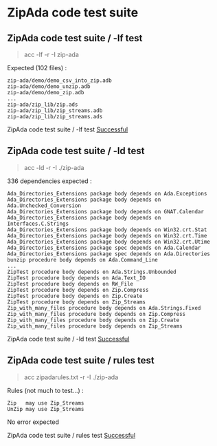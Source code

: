 
# ZipAda code test suite



##  ZipAda code test suite / -lf test

  > acc -lf -r -I zip-ada  

  Expected (102 files) :  

```  
zip-ada/demo/demo_csv_into_zip.adb
zip-ada/demo/demo_unzip.adb
zip-ada/demo/demo_zip.adb
...
zip-ada/zip_lib/zip.ads
zip-ada/zip_lib/zip_streams.adb
zip-ada/zip_lib/zip_streams.ads
```  


ZipAda code test suite / -lf test [Successful](zipada.md#zipada-code-test-suite---lf-test)

##  ZipAda code test suite / -ld test

  > acc -ld -r -I ./zip-ada  

  336 dependencies expected :  

```  
Ada_Directories_Extensions package body depends on Ada.Exceptions 
Ada_Directories_Extensions package body depends on Ada.Unchecked_Conversion 
Ada_Directories_Extensions package body depends on GNAT.Calendar 
Ada_Directories_Extensions package body depends on Interfaces.C.Strings 
Ada_Directories_Extensions package body depends on Win32.crt.Stat 
Ada_Directories_Extensions package body depends on Win32.crt.Time 
Ada_Directories_Extensions package body depends on Win32.crt.Utime 
Ada_Directories_Extensions package spec depends on Ada.Calendar 
Ada_Directories_Extensions package spec depends on Ada.Directories 
bunzip procedure body depends on Ada.Command_Line 
...
ZipTest procedure body depends on Ada.Strings.Unbounded 
ZipTest procedure body depends on Ada.Text_IO 
ZipTest procedure body depends on RW_File 
ZipTest procedure body depends on Zip.Compress 
ZipTest procedure body depends on Zip.Create 
ZipTest procedure body depends on Zip_Streams 
Zip_with_many_files procedure body depends on Ada.Strings.Fixed 
Zip_with_many_files procedure body depends on Zip.Compress 
Zip_with_many_files procedure body depends on Zip.Create 
Zip_with_many_files procedure body depends on Zip_Streams 
```  


ZipAda code test suite / -ld test [Successful](zipada.md#zipada-code-test-suite---ld-test)

##  ZipAda code test suite / rules test

  > acc zipadarules.txt -r -I ./zip-ada  

  Rules (not much to test...) :  

```  
Zip   may use Zip_Streams
UnZip may use Zip_Streams
```  

  No error expected  


ZipAda code test suite / rules test [Successful](zipada.md#zipada-code-test-suite--rules-test)

